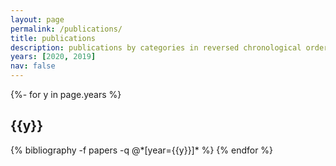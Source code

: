 ```yaml
---
layout: page
permalink: /publications/
title: publications
description: publications by categories in reversed chronological order. generated by jekyll-scholar.
years: [2020, 2019]
nav: false
---
```

<!-- _pages/publications.md -->
<div class="publications">

{%- for y in page.years %}
  <h2 class="year">{{y}}</h2>
  {% bibliography -f papers -q @*[year={{y}}]* %}
{% endfor %}

</div>
